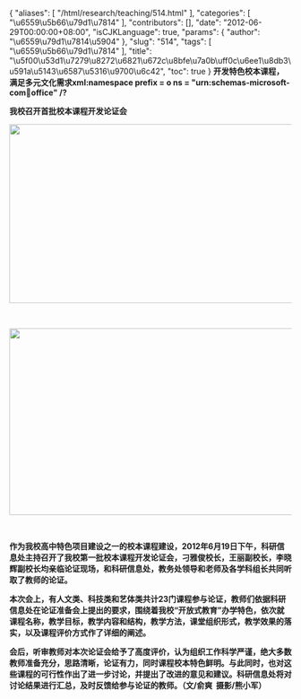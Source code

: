 {
    "aliases": [
        "/html/research/teaching/514.html"
    ],
    "categories": [
        "\u6559\u5b66\u79d1\u7814"
    ],
    "contributors": [],
    "date": "2012-06-29T00:00:00+08:00",
    "isCJKLanguage": true,
    "params": {
        "author": "\u6559\u79d1\u7814\u5904"
    },
    "slug": "514",
    "tags": [
        "\u6559\u5b66\u79d1\u7814"
    ],
    "title": "\u5f00\u53d1\u7279\u8272\u6821\u672c\u8bfe\u7a0b\uff0c\u6ee1\u8db3\u591a\u5143\u6587\u5316\u9700\u6c42",
    "toc": true
}
**开发特色校本课程，满足多元文化需求xml:namespace prefix = o ns = "urn:schemas-microsoft-com:office:office" /?**

**我校召开首批校本课程开发论证会**

**<img
    src="https://cdn.tfls.online/mirror/full/2b3234fe9086791e9d63436b921c68686fa22586.jpg"
    style="display:block;margin-left:auto;margin-right:auto;"
    decoding="async"
    fetchpriority="auto"
    loading="lazy"
    height="319"
    width="600"
/>**

 

**<img
    src="https://cdn.tfls.online/mirror/full/d8fc0172d43397b916cde145461c1c61398c789b.jpg"
    style="display:block;margin-left:auto;margin-right:auto;"
    decoding="async"
    fetchpriority="auto"
    loading="lazy"
    height="333"
    width="600"
/>**

 

**作为我校高中特色项目建设之一的校本课程建设，2012年6月19日下午，科研信息处主持召开了我校第一批校本课程开发论证会，刁雅俊校长，王丽副校长，李晓辉副校长均亲临论证现场，和科研信息处，教务处领导和老师及各学科组长共同听取了教师的论证。**

**本次会上，有人文类、科技类和艺体类共计23门课程参与论证，教师们依据科研信息处在论证准备会上提出的要求，围绕着我校“开放式教育”办学特色，依次就课程名称，教学目标，教学内容和结构，教学方法，课堂组织形式，教学效果的落实，以及课程评价方式作了详细的阐述。**

**会后，听审教师对本次论证会给予了高度评价，认为组织工作科学严谨，绝大多数教师准备充分，思路清晰，论证有力，同时课程校本特色鲜明。与此同时，也对这些课程的可行性作出了进一步讨论，并提出了改进的意见和建议。科研信息处将对讨论结果进行汇总，及时反馈给参与论证的教师。（文/俞爽  摄影/熊小军）**

